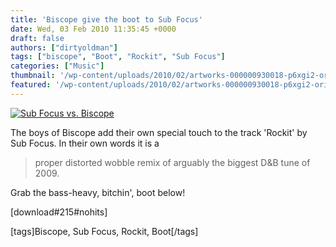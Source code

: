 ```yaml
---
title: 'Biscope give the boot to Sub Focus'
date: Wed, 03 Feb 2010 11:35:45 +0000
draft: false
authors: ["dirtyoldman"]
tags: ["biscope", "Boot", "Rockit", "Sub Focus"]
categories: ["Music"]
thumbnail: '/wp-content/uploads/2010/02/artworks-000000930018-p6xgi2-original-150x150.jpg'
featured: '/wp-content/uploads/2010/02/artworks-000000930018-p6xgi2-original-304x190.jpg'
---
```


[![](/wp-content/uploads/2010/02/artworks-000000930018-p6xgi2-original.jpg "Sub Focus vs. Biscope")](/2010/02/03/biscope-give-the-boot-to-sub-focus/artworks-000000930018-p6xgi2-original/)

The boys of Biscope add their own special touch to the track 'Rockit' by Sub Focus. In their own words it is a

> proper distorted wobble remix of arguably the biggest D&B tune of 2009.

Grab the bass-heavy, bitchin', boot below!

\[download#215#nohits\]

\[tags\]Biscope, Sub Focus, Rockit, Boot\[/tags\]